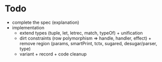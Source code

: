 # Todo

* complete the spec (explanation)
* implementation
  * extend types (tuple, let, letrec, match, typeOf) + unification
  * dirt constraints (row polymorphism => handle, handler, effect) + remove region (params, smartPrint, tctx, sugared, desugar/parser, type)
  * variant + record + code cleanup
